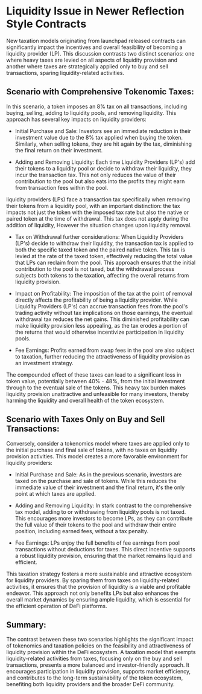 # Liquidity Issue in Newer Reflection Style Contracts


 New taxation models originating from launchpad released contracts can significantly impact the incentives and overall feasibility of becoming a liquidity provider (LP). This discussion contrasts two distinct scenarios: one where heavy taxes are levied on all aspects of liquidity provision and another where taxes are strategically applied only to buy and sell transactions, sparing liquidity-related activities.

## Scenario with Comprehensive Tokenomic Taxes:

In this scenario, a token imposes an 8% tax on all transactions, including buying, selling, adding to liquidity pools, and removing liquidity. This approach has several key impacts on liquidity providers:

- Initial Purchase and Sale: Investors see an immediate reduction in their investment value due to the 8% tax applied when buying the token. Similarly, when selling tokens, they are hit again by the tax, diminishing the final return on their investment.

- Adding and Removing Liquidity: Each time Liquidity Providers (LP's) add their tokens to a liquidity pool or decide to withdraw their liquidity, they incur the transaction tax. This not only reduces the value of their contribution to the pool but also eats into the profits they might earn from transaction fees within the pool.

liquidity providers (LPs) face a transaction tax specifically when removing their tokens from a liquidity pool, with an important distinction: the tax impacts not just the token with the imposed tax rate but also the native or paired token at the time of withdrawal. This tax does not apply during the addition of liquidity, However the situation changes upon liquidity removal.

- Tax on Withdrawal further considerations: When Liquidity Providers (LP's) decide to withdraw their liquidity, the transaction tax is applied to both the specific taxed token and the paired native token. This tax is levied at the rate of the taxed token, effectively reducing the total value that LPs can reclaim from the pool. This approach ensures that the initial contribution to the pool is not taxed, but the withdrawal process subjects both tokens to the taxation, affecting the overall returns from liquidity provision.

- Impact on Profitability: The imposition of the tax at the point of removal directly affects the profitability of being a liquidity provider. While Liquidity Providers (LP's) can accrue transaction fees from the pool's trading activity without tax implications on those earnings, the eventual withdrawal tax reduces the net gains. This diminished profitability can make liquidity provision less appealing, as the tax erodes a portion of the returns that would otherwise incentivize participation in liquidity pools.

- Fee Earnings: Profits earned from swap fees in the pool are also subject to taxation, further reducing the attractiveness of liquidity provision as an investment strategy.

The compounded effect of these taxes can lead to a significant loss in token value, potentially between 40% - 48%, from the initial investment through to the eventual sale of the tokens. This heavy tax burden makes liquidity provision unattractive and unfeasible for many investors, thereby harming the liquidity and overall health of the token ecosystem.

## Scenario with Taxes Only on Buy and Sell Transactions:

Conversely, consider a tokenomics model where taxes are applied only to the initial purchase and final sale of tokens, with no taxes on liquidity provision activities. This model creates a more favorable environment for liquidity providers:

- Initial Purchase and Sale: As in the previous scenario, investors are taxed on the purchase and sale of tokens. While this reduces the immediate value of their investment and the final return, it's the only point at which taxes are applied.

- Adding and Removing Liquidity: In stark contrast to the comprehensive tax model, adding to or withdrawing from liquidity pools is not taxed. This encourages more investors to become LPs, as they can contribute the full value of their tokens to the pool and withdraw their entire position, including earned fees, without a tax penalty.

- Fee Earnings: LPs enjoy the full benefits of fee earnings from pool transactions without deductions for taxes. This direct incentive supports a robust liquidity provision, ensuring that the market remains liquid and efficient.

This taxation strategy fosters a more sustainable and attractive ecosystem for liquidity providers. By sparing them from taxes on liquidity-related activities, it ensures that the provision of liquidity is a viable and profitable endeavor. This approach not only benefits LPs but also enhances the overall market dynamics by ensuring ample liquidity, which is essential for the efficient operation of DeFi platforms.

## Summary:

The contrast between these two scenarios highlights the significant impact of tokenomics and taxation policies on the feasibility and attractiveness of liquidity provision within the DeFi ecosystem. A taxation model that exempts liquidity-related activities from taxes, focusing only on the buy and sell transactions, presents a more balanced and investor-friendly approach. It encourages participation in liquidity provision, supports market efficiency, and contributes to the long-term sustainability of the token ecosystem, benefiting both liquidity providers and the broader DeFi community.

